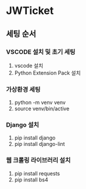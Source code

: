 # JWTicket

## 세팅 순서

### VSCODE 설치 및 초기 세팅
1. vscode 설치
2. Python Extension Pack 설치

### 가상환경 세팅
1. python -m venv venv 
2. source venv/bin/active

### Django 설치
1. pip install django
2. pip install django-lint

### 웹 크롤링 라이브러리 설치
1. pip install requests
2. pip install bs4